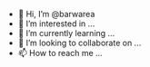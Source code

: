 - 👋 Hi, I’m @barwarea
- 👀 I’m interested in ...
- 🌱 I’m currently learning ...
- 💞️ I’m looking to collaborate on ...
- 📫 How to reach me ...

<!---
barwarea/barwarea is a ✨ special ✨ repository because its `README.md` (this file) appears on your GitHub profile.
You can click the Preview link to take a look at your changes.
--->
